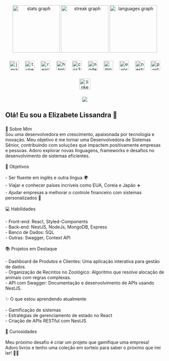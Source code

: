 <div align="center">
  <img src="https://github-readme-stats.vercel.app/api?username=elizabetelissandra&hide_title=false&hide_rank=false&show_icons=true&include_all_commits=true&count_private=true&disable_animations=false&theme=dracula&locale=en&hide_border=false" height="150" alt="stats graph"  />
  <img src="https://streak-stats.demolab.com?user=elizabetelissandra&locale=en&mode=daily&theme=dracula&hide_border=false&border_radius=5" height="150" alt="streak graph"  />
  <img src="https://github-readme-stats.vercel.app/api/top-langs?username=elizabetelissandra&locale=en&hide_title=false&layout=compact&card_width=320&langs_count=4&theme=dracula&hide_border=false" height="150" alt="languages graph"  />
</div>

###

<div align="center">
  <img src="https://cdn.jsdelivr.net/gh/devicons/devicon/icons/javascript/javascript-original.svg" height="30" alt="javascript logo"  />
  <img width="12" />
  <img src="https://cdn.jsdelivr.net/gh/devicons/devicon/icons/typescript/typescript-original.svg" height="30" alt="typescript logo"  />
  <img width="12" />
  <img src="https://cdn.jsdelivr.net/gh/devicons/devicon/icons/react/react-original.svg" height="30" alt="react logo"  />
  <img width="12" />
  <img src="https://cdn.jsdelivr.net/gh/devicons/devicon/icons/html5/html5-original.svg" height="30" alt="html5 logo"  />
  <img width="12" />
  <img src="https://cdn.jsdelivr.net/gh/devicons/devicon/icons/css3/css3-original.svg" height="30" alt="css3 logo"  />
  <img width="12" />
  <img src="https://cdn.jsdelivr.net/gh/devicons/devicon/icons/nodejs/nodejs-original.svg" height="30" alt="nodejs logo"  />
  <img width="12" />
  <img src="https://cdn.jsdelivr.net/gh/devicons/devicon/icons/mongodb/mongodb-original.svg" height="30" alt="mongodb logo"  />
  <img width="12" />
  <img src="https://cdn.jsdelivr.net/gh/devicons/devicon/icons/express/express-original.svg" height="30" alt="express logo"  />
  <img width="12" />
  <img src="https://cdn.jsdelivr.net/gh/devicons/devicon/icons/nestjs/nestjs-original.svg" height="30" alt="nestjs logo"  />
  <img width="12" />
  <img src="https://cdn.jsdelivr.net/gh/devicons/devicon/icons/postgresql/postgresql-original.svg" height="30" alt="postgresql logo"  />
</div>

###

<div align="center">
  <a href="https://www.linkedin.com/in/elizabetelissandra/" target="_blank">
    <img src="https://img.shields.io/static/v1?message=LinkedIn&logo=linkedin&label=&color=0077B5&logoColor=white&labelColor=&style=for-the-badge" height="35" alt="linkedin logo"  />
  </a>
</div>

###

<div align="center">
  <img src="https://visitor-badge.laobi.icu/badge?page_id=elizabetelissandra.elizabetelissandra&"  />
</div>

###

<h2 align="left">Olá! Eu sou a Elizabete Lissandra 👋</h2>

###

<p align="left">🌟 Sobre Mim<br>Sou uma desenvolvedora em crescimento, apaixonada por tecnologia e inovação. Meu objetivo é me tornar uma Desenvolvedora de Sistemas Sênior, contribuindo com soluções que impactem positivamente empresas e pessoas. Adoro explorar novas linguagens, frameworks e desafios no desenvolvimento de sistemas eficientes.<br><br>🎯 Objetivos<br><br>- Ser fluente em inglês e outra língua 🌍<br>- Viajar e conhecer países incríveis como EUA, Coreia e Japão ✈️<br>- Ajudar empresas a melhorar o controle financeiro com sistemas personalizados 💼<br><br>💻 Habilidades<br><br>- Front-end: React, Styled-Components<br>- Back-end: NestJS, NodeJs, MongoDB, Express<br>- Banco de Dados: SQL<br>- Outras: Swagger, Context API<br><br>📚 Projetos em Destaque<br><br>- Dashboard de Produtos e Clientes: Uma aplicação interativa para gestão de dados.<br>- Organização de Recintos no Zoológico: Algoritmo que resolve alocação de animais com regras complexas.<br>- API com Swagger: Documentação e desenvolvimento de APIs usando NestJS.<br><br>✨ O que estou aprendendo atualmente<br><br>- Gamificação de sistemas<br>- Estratégias de gerenciamento de estado no React<br>- Criação de APIs RESTful com NestJS<br><br>🌈 Curiosidades<br><br>Meu próximo desafio é criar um projeto que gamifique uma empresa!<br>Adoro livros e tenho uma coleção em sorteio para saber o próximo que irei ler! 📖✨</p>

###
